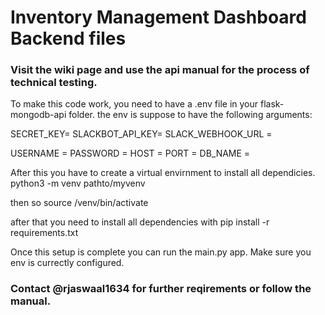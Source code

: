 # Inventory Management Dashboard Backend files
### Visit the wiki page and use the api manual for the process of technical testing.

To make this code work, you need to have a .env file in your flask-mongodb-api folder. the env is suppose to have the following arguments:

SECRET_KEY=
SLACKBOT_API_KEY=
SLACK_WEBHOOK_URL =

USERNAME = 
PASSWORD = 
HOST = 
PORT = 
DB_NAME = 

After this you have to create a virtual envirnment to install all dependicies.
python3 -m venv pathto/myvenv

then so source /venv/bin/activate

after that you need to install all dependencies with 
pip install -r requirements.txt

Once this setup is complete you can run the main.py app.
Make sure you env is currectly configured. 

### Contact @rjaswaal1634 for further reqirements or follow the manual.
